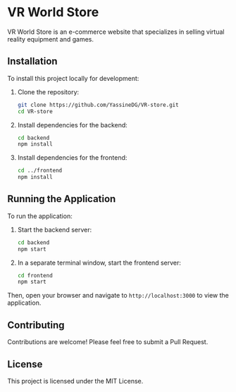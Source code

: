 # VR World Store

VR World Store is an e-commerce website that specializes in selling virtual reality equipment and games.

## Installation

To install this project locally for development:

1. Clone the repository:
    ```bash
    git clone https://github.com/YassineDG/VR-store.git
    cd VR-store
    ```

2. Install dependencies for the backend:
    ```bash
    cd backend
    npm install
    ```

3. Install dependencies for the frontend:
    ```bash
    cd ../frontend
    npm install
    ```

## Running the Application

To run the application:

1. Start the backend server:
    ```bash
    cd backend
    npm start
    ```

2. In a separate terminal window, start the frontend server:
    ```bash
    cd frontend
    npm start
    ```

Then, open your browser and navigate to `http://localhost:3000` to view the application.

## Contributing

Contributions are welcome! Please feel free to submit a Pull Request.

## License

This project is licensed under the MIT License.

